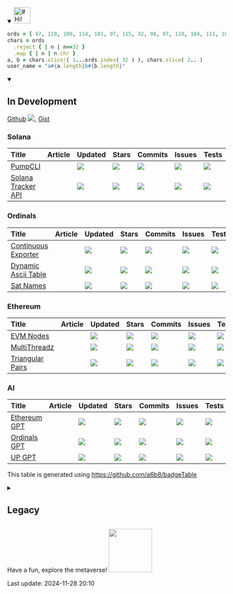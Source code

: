 <details open><summary>
<a href="#(=ºェº=)">
  <img src="https://raw.githubusercontent.com/a6b8/a6b8/main/assets/headlines/custom/hi!-my-name-is.svg" height="38px" alt="# Hi! My Name is" name="Hi! My Name is...">
</a>
</summary>

```Ruby
ords = [ 97, 110, 100, 114, 101, 97, 115, 32, 98, 97, 110, 104, 111, 108, 122, 101, 114 ]
chars = ords
  .reject { | n | n==32 }
  .map { | n | n.chr }
a, b = chars.slice!( 1...ords.index( 32 ) ), chars.slice( 2.. )
user_name = "a#{a.length}b#{b.length}"
``````
<details open>
<summary>
<h2>In Development</h2>
</summary>

[Github](https://github.com/a6b8?tab=repositories) <a href="#-modules"><img src="https://img.shields.io/github/stars/a6b8?color=171B21&logo=F3A966&logoColor=F3A966&style=flat&token=1&label="></a>, 
[Gist](https://gist.github.com/a6b8)  
  
### Solana
  | Title | Article | Updated | Stars | Commits | Issues | Tests | License |
| :-- | :-- | :-- | :-- | :-- | :-- | :-- | :-- |
| [PumpCLI](https://github.com/a6b8/pumpCLI) |  | <a href="https://api.github.com/repos/a6b8/pumpCLI"><img src="https://img.shields.io/github/last-commit/a6b8/pumpCLI?color=0E1116&logo=F3A966&logoColor=F3A966&style=flat&label="></a> | <a href="https://github.com/a6b8/pumpCLI/stargazers"><img src="https://img.shields.io/github/stars/a6b8/pumpCLI?color=0E1116&logo=F3A966&logoColor=F3A966&style=flat&label="></a> | <a href="https://github.com/a6b8/pumpCLI/commits/main"><img src="https://img.shields.io/github/commit-activity/t/a6b8/pumpCLI?color=0E1116&logo=F3A966&logoColor=F3A966&style=flat&label="></a> | <a href="https://github.com/a6b8/pumpCLI/issues/"><img src="https://img.shields.io/github/issues/a6b8/pumpCLI?color=0E1116&logo=F3A966&logoColor=F3A966&style=flat&label="></a> | <a href="https://github.com/a6b8/pumpCLI"><img src="https://img.shields.io/circleci/build/github/a6b8/pumpCLI?logo=F3A966&logoColor=F3A966&style=flat&label="></a> | <a href="https://github.com/a6b8/pumpCLI/blob/main/LICENSE"><img src="https://img.shields.io/github/license/a6b8/pumpCLI?color=0E1116&logo=F3A966&logoColor=F3A966&style=flat&label="></a> |
| [Solana Tracker API](https://github.com/a6b8/trackerAPI) |  | <a href="https://api.github.com/repos/a6b8/trackerAPI"><img src="https://img.shields.io/github/last-commit/a6b8/trackerAPI?color=0E1116&logo=F3A966&logoColor=F3A966&style=flat&label="></a> | <a href="https://github.com/a6b8/trackerAPI/stargazers"><img src="https://img.shields.io/github/stars/a6b8/trackerAPI?color=0E1116&logo=F3A966&logoColor=F3A966&style=flat&label="></a> | <a href="https://github.com/a6b8/trackerAPI/commits/main"><img src="https://img.shields.io/github/commit-activity/t/a6b8/trackerAPI?color=0E1116&logo=F3A966&logoColor=F3A966&style=flat&label="></a> | <a href="https://github.com/a6b8/trackerAPI/issues/"><img src="https://img.shields.io/github/issues/a6b8/trackerAPI?color=0E1116&logo=F3A966&logoColor=F3A966&style=flat&label="></a> | <a href="https://github.com/a6b8/trackerAPI"><img src="https://img.shields.io/circleci/build/github/a6b8/trackerAPI?logo=F3A966&logoColor=F3A966&style=flat&label="></a> | <a href="https://github.com/a6b8/trackerAPI/blob/main/LICENSE"><img src="https://img.shields.io/github/license/a6b8/trackerAPI?color=0E1116&logo=F3A966&logoColor=F3A966&style=flat&label="></a> |
### Ordinals
  | Title | Article | Updated | Stars | Commits | Issues | Tests | License |
| :-- | :-- | :-- | :-- | :-- | :-- | :-- | :-- |
| [Continuous Exporter](https://github.com/a6b8/continuousExporter) |  | <a href="https://api.github.com/repos/a6b8/continuousExporter"><img src="https://img.shields.io/github/last-commit/a6b8/continuousExporter?color=0E1116&logo=F3A966&logoColor=F3A966&style=flat&label="></a> | <a href="https://github.com/a6b8/continuousExporter/stargazers"><img src="https://img.shields.io/github/stars/a6b8/continuousExporter?color=0E1116&logo=F3A966&logoColor=F3A966&style=flat&label="></a> | <a href="https://github.com/a6b8/continuousExporter/commits/main"><img src="https://img.shields.io/github/commit-activity/t/a6b8/continuousExporter?color=0E1116&logo=F3A966&logoColor=F3A966&style=flat&label="></a> | <a href="https://github.com/a6b8/continuousExporter/issues/"><img src="https://img.shields.io/github/issues/a6b8/continuousExporter?color=0E1116&logo=F3A966&logoColor=F3A966&style=flat&label="></a> | <a href="https://github.com/a6b8/continuousExporter"><img src="https://img.shields.io/circleci/build/github/a6b8/continuousExporter?logo=F3A966&logoColor=F3A966&style=flat&label="></a> | <a href="https://github.com/a6b8/continuousExporter/blob/main/LICENSE"><img src="https://img.shields.io/github/license/a6b8/continuousExporter?color=0E1116&logo=F3A966&logoColor=F3A966&style=flat&label="></a> |
| [Dynamic Ascii Table](https://github.com/a6b8/dynamicAsciiTable) |  | <a href="https://api.github.com/repos/a6b8/dynamicAsciiTable"><img src="https://img.shields.io/github/last-commit/a6b8/dynamicAsciiTable?color=0E1116&logo=F3A966&logoColor=F3A966&style=flat&label="></a> | <a href="https://github.com/a6b8/dynamicAsciiTable/stargazers"><img src="https://img.shields.io/github/stars/a6b8/dynamicAsciiTable?color=0E1116&logo=F3A966&logoColor=F3A966&style=flat&label="></a> | <a href="https://github.com/a6b8/dynamicAsciiTable/commits/main"><img src="https://img.shields.io/github/commit-activity/t/a6b8/dynamicAsciiTable?color=0E1116&logo=F3A966&logoColor=F3A966&style=flat&label="></a> | <a href="https://github.com/a6b8/dynamicAsciiTable/issues/"><img src="https://img.shields.io/github/issues/a6b8/dynamicAsciiTable?color=0E1116&logo=F3A966&logoColor=F3A966&style=flat&label="></a> | <a href="https://github.com/a6b8/dynamicAsciiTable"><img src="https://img.shields.io/circleci/build/github/a6b8/dynamicAsciiTable?logo=F3A966&logoColor=F3A966&style=flat&label="></a> | <a href="https://github.com/a6b8/dynamicAsciiTable/blob/main/LICENSE"><img src="https://img.shields.io/github/license/a6b8/dynamicAsciiTable?color=0E1116&logo=F3A966&logoColor=F3A966&style=flat&label="></a> |
| [Sat Names](https://github.com/a6b8/satnames) |  | <a href="https://api.github.com/repos/a6b8/satnames"><img src="https://img.shields.io/github/last-commit/a6b8/satnames?color=0E1116&logo=F3A966&logoColor=F3A966&style=flat&label="></a> | <a href="https://github.com/a6b8/satnames/stargazers"><img src="https://img.shields.io/github/stars/a6b8/satnames?color=0E1116&logo=F3A966&logoColor=F3A966&style=flat&label="></a> | <a href="https://github.com/a6b8/satnames/commits/main"><img src="https://img.shields.io/github/commit-activity/t/a6b8/satnames?color=0E1116&logo=F3A966&logoColor=F3A966&style=flat&label="></a> | <a href="https://github.com/a6b8/satnames/issues/"><img src="https://img.shields.io/github/issues/a6b8/satnames?color=0E1116&logo=F3A966&logoColor=F3A966&style=flat&label="></a> | <a href="https://github.com/a6b8/satnames"><img src="https://img.shields.io/circleci/build/github/a6b8/satnames?logo=F3A966&logoColor=F3A966&style=flat&label="></a> | <a href="https://github.com/a6b8/satnames/blob/main/LICENSE"><img src="https://img.shields.io/github/license/a6b8/satnames?color=0E1116&logo=F3A966&logoColor=F3A966&style=flat&label="></a> |
### Ethereum
  | Title | Article | Updated | Stars | Commits | Issues | Tests | License |
| :-- | :-- | :-- | :-- | :-- | :-- | :-- | :-- |
| [EVM Nodes](https://github.com/a6b8/evmNodes) |  | <a href="https://api.github.com/repos/a6b8/evmNodes"><img src="https://img.shields.io/github/last-commit/a6b8/evmNodes?color=0E1116&logo=F3A966&logoColor=F3A966&style=flat&label="></a> | <a href="https://github.com/a6b8/evmNodes/stargazers"><img src="https://img.shields.io/github/stars/a6b8/evmNodes?color=0E1116&logo=F3A966&logoColor=F3A966&style=flat&label="></a> | <a href="https://github.com/a6b8/evmNodes/commits/main"><img src="https://img.shields.io/github/commit-activity/t/a6b8/evmNodes?color=0E1116&logo=F3A966&logoColor=F3A966&style=flat&label="></a> | <a href="https://github.com/a6b8/evmNodes/issues/"><img src="https://img.shields.io/github/issues/a6b8/evmNodes?color=0E1116&logo=F3A966&logoColor=F3A966&style=flat&label="></a> | <a href="https://github.com/a6b8/evmNodes"><img src="https://img.shields.io/circleci/build/github/a6b8/evmNodes?logo=F3A966&logoColor=F3A966&style=flat&label="></a> | <a href="https://github.com/a6b8/evmNodes/blob/main/LICENSE"><img src="https://img.shields.io/github/license/a6b8/evmNodes?color=0E1116&logo=F3A966&logoColor=F3A966&style=flat&label="></a> |
| [MultiThreadz](https://github.com/a6b8/multiThreadz) |  | <a href="https://api.github.com/repos/a6b8/multiThreadz"><img src="https://img.shields.io/github/last-commit/a6b8/multiThreadz?color=0E1116&logo=F3A966&logoColor=F3A966&style=flat&label="></a> | <a href="https://github.com/a6b8/multiThreadz/stargazers"><img src="https://img.shields.io/github/stars/a6b8/multiThreadz?color=0E1116&logo=F3A966&logoColor=F3A966&style=flat&label="></a> | <a href="https://github.com/a6b8/multiThreadz/commits/main"><img src="https://img.shields.io/github/commit-activity/t/a6b8/multiThreadz?color=0E1116&logo=F3A966&logoColor=F3A966&style=flat&label="></a> | <a href="https://github.com/a6b8/multiThreadz/issues/"><img src="https://img.shields.io/github/issues/a6b8/multiThreadz?color=0E1116&logo=F3A966&logoColor=F3A966&style=flat&label="></a> | <a href="https://github.com/a6b8/multiThreadz"><img src="https://img.shields.io/circleci/build/github/a6b8/multiThreadz?logo=F3A966&logoColor=F3A966&style=flat&label="></a> | <a href="https://github.com/a6b8/multiThreadz/blob/main/LICENSE"><img src="https://img.shields.io/github/license/a6b8/multiThreadz?color=0E1116&logo=F3A966&logoColor=F3A966&style=flat&label="></a> |
| [Triangular Pairs](https://github.com/a6b8/triangularPairs) |  | <a href="https://api.github.com/repos/a6b8/triangularPairs"><img src="https://img.shields.io/github/last-commit/a6b8/triangularPairs?color=0E1116&logo=F3A966&logoColor=F3A966&style=flat&label="></a> | <a href="https://github.com/a6b8/triangularPairs/stargazers"><img src="https://img.shields.io/github/stars/a6b8/triangularPairs?color=0E1116&logo=F3A966&logoColor=F3A966&style=flat&label="></a> | <a href="https://github.com/a6b8/triangularPairs/commits/main"><img src="https://img.shields.io/github/commit-activity/t/a6b8/triangularPairs?color=0E1116&logo=F3A966&logoColor=F3A966&style=flat&label="></a> | <a href="https://github.com/a6b8/triangularPairs/issues/"><img src="https://img.shields.io/github/issues/a6b8/triangularPairs?color=0E1116&logo=F3A966&logoColor=F3A966&style=flat&label="></a> | <a href="https://github.com/a6b8/triangularPairs"><img src="https://img.shields.io/circleci/build/github/a6b8/triangularPairs?logo=F3A966&logoColor=F3A966&style=flat&label="></a> | <a href="https://github.com/a6b8/triangularPairs/blob/main/LICENSE"><img src="https://img.shields.io/github/license/a6b8/triangularPairs?color=0E1116&logo=F3A966&logoColor=F3A966&style=flat&label="></a> |
### AI
  | Title | Article | Updated | Stars | Commits | Issues | Tests | License |
| :-- | :-- | :-- | :-- | :-- | :-- | :-- | :-- |
| [Ethereum GPT](https://github.com/a6b8/ethGPT) |  | <a href="https://api.github.com/repos/a6b8/ethGPT"><img src="https://img.shields.io/github/last-commit/a6b8/ethGPT?color=0E1116&logo=F3A966&logoColor=F3A966&style=flat&label="></a> | <a href="https://github.com/a6b8/ethGPT/stargazers"><img src="https://img.shields.io/github/stars/a6b8/ethGPT?color=0E1116&logo=F3A966&logoColor=F3A966&style=flat&label="></a> | <a href="https://github.com/a6b8/ethGPT/commits/main"><img src="https://img.shields.io/github/commit-activity/t/a6b8/ethGPT?color=0E1116&logo=F3A966&logoColor=F3A966&style=flat&label="></a> | <a href="https://github.com/a6b8/ethGPT/issues/"><img src="https://img.shields.io/github/issues/a6b8/ethGPT?color=0E1116&logo=F3A966&logoColor=F3A966&style=flat&label="></a> | <a href="https://github.com/a6b8/ethGPT"><img src="https://img.shields.io/circleci/build/github/a6b8/ethGPT?logo=F3A966&logoColor=F3A966&style=flat&label="></a> | <a href="https://github.com/a6b8/ethGPT/blob/main/LICENSE"><img src="https://img.shields.io/github/license/a6b8/ethGPT?color=0E1116&logo=F3A966&logoColor=F3A966&style=flat&label="></a> |
| [Ordinals GPT](https://github.com/a6b8/ordGPT) |  | <a href="https://api.github.com/repos/a6b8/ordGPT"><img src="https://img.shields.io/github/last-commit/a6b8/ordGPT?color=0E1116&logo=F3A966&logoColor=F3A966&style=flat&label="></a> | <a href="https://github.com/a6b8/ordGPT/stargazers"><img src="https://img.shields.io/github/stars/a6b8/ordGPT?color=0E1116&logo=F3A966&logoColor=F3A966&style=flat&label="></a> | <a href="https://github.com/a6b8/ordGPT/commits/main"><img src="https://img.shields.io/github/commit-activity/t/a6b8/ordGPT?color=0E1116&logo=F3A966&logoColor=F3A966&style=flat&label="></a> | <a href="https://github.com/a6b8/ordGPT/issues/"><img src="https://img.shields.io/github/issues/a6b8/ordGPT?color=0E1116&logo=F3A966&logoColor=F3A966&style=flat&label="></a> | <a href="https://github.com/a6b8/ordGPT"><img src="https://img.shields.io/circleci/build/github/a6b8/ordGPT?logo=F3A966&logoColor=F3A966&style=flat&label="></a> | <a href="https://github.com/a6b8/ordGPT/blob/main/LICENSE"><img src="https://img.shields.io/github/license/a6b8/ordGPT?color=0E1116&logo=F3A966&logoColor=F3A966&style=flat&label="></a> |
| [UP GPT](https://github.com/a6b8/upGPT) |  | <a href="https://api.github.com/repos/a6b8/upGPT"><img src="https://img.shields.io/github/last-commit/a6b8/upGPT?color=0E1116&logo=F3A966&logoColor=F3A966&style=flat&label="></a> | <a href="https://github.com/a6b8/upGPT/stargazers"><img src="https://img.shields.io/github/stars/a6b8/upGPT?color=0E1116&logo=F3A966&logoColor=F3A966&style=flat&label="></a> | <a href="https://github.com/a6b8/upGPT/commits/main"><img src="https://img.shields.io/github/commit-activity/t/a6b8/upGPT?color=0E1116&logo=F3A966&logoColor=F3A966&style=flat&label="></a> | <a href="https://github.com/a6b8/upGPT/issues/"><img src="https://img.shields.io/github/issues/a6b8/upGPT?color=0E1116&logo=F3A966&logoColor=F3A966&style=flat&label="></a> | <a href="https://github.com/a6b8/upGPT"><img src="https://img.shields.io/circleci/build/github/a6b8/upGPT?logo=F3A966&logoColor=F3A966&style=flat&label="></a> | <a href="https://github.com/a6b8/upGPT/blob/main/LICENSE"><img src="https://img.shields.io/github/license/a6b8/upGPT?color=0E1116&logo=F3A966&logoColor=F3A966&style=flat&label="></a> |

This table is generated using https://github.com/a6b8/badgeTable

</details>

<details closed>
<summary>
  <h2>Legacy</h2>
</summary>

### npm Packages
  | Title | Article | Version | Updated | Statistics | Tests | License |
| :-- | :-- | :-- | :-- | :-- | :-- | :-- |
| [Badge Table](https://github.com/a6b8/badgeTable) |  | <a href="https://www.npmjs.com/package/badgetable?activeTab=versions"><img src="https://img.shields.io/npm/v/badgetable?color=0E1116&logo=F3A966&logoColor=F3A966&style=flat&label="></a> | <a href="https://api.github.com/repos/a6b8/badgeTable"><img src="https://img.shields.io/github/last-commit/a6b8/badgeTable?color=0E1116&logo=F3A966&logoColor=F3A966&style=flat&label="></a> | <a href="https://github.com/a6b8/badgeTable/stargazers"><img src="https://img.shields.io/github/stars/a6b8/badgeTable?color=0E1116&logo=F3A966&logoColor=F3A966&style=flat&label="></a><a href="https://github.com/a6b8/badgeTable/graphs/traffic"><img src="https://img.shields.io/npm/dt/badgetable?color=0E1116&logo=F3A966&logoColor=F3A966&style=flat&label="></a> | <a href="https://github.com/a6b8/badgeTable"><img src="https://img.shields.io/circleci/build/github/a6b8/badgeTable?logo=F3A966&logoColor=F3A966&style=flat&label="></a> | <a href="https://github.com/a6b8/badgeTable/blob/main/LICENSE"><img src="https://img.shields.io/github/license/a6b8/badgeTable?color=0E1116&logo=F3A966&logoColor=F3A966&style=flat&label="></a> |
| [Ethereum Sanction Check](https://github.com/a6b8/ethereum-sanction-check-for-nodejs) |  | <a href="https://www.npmjs.com/package/ethereum-sanction-check?activeTab=versions"><img src="https://img.shields.io/npm/v/ethereum-sanction-check?color=0E1116&logo=F3A966&logoColor=F3A966&style=flat&label="></a> | <a href="https://api.github.com/repos/a6b8/ethereum-sanction-check-for-nodejs"><img src="https://img.shields.io/github/last-commit/a6b8/ethereum-sanction-check-for-nodejs?color=0E1116&logo=F3A966&logoColor=F3A966&style=flat&label="></a> | <a href="https://github.com/a6b8/ethereum-sanction-check-for-nodejs/stargazers"><img src="https://img.shields.io/github/stars/a6b8/ethereum-sanction-check-for-nodejs?color=0E1116&logo=F3A966&logoColor=F3A966&style=flat&label="></a><a href="https://github.com/a6b8/ethereum-sanction-check-for-nodejs/graphs/traffic"><img src="https://img.shields.io/npm/dt/ethereum-sanction-check?color=0E1116&logo=F3A966&logoColor=F3A966&style=flat&label="></a> | <a href="https://github.com/a6b8/ethereum-sanction-check-for-nodejs"><img src="https://img.shields.io/circleci/build/github/a6b8/ethereum-sanction-check-for-nodejs?logo=F3A966&logoColor=F3A966&style=flat&label="></a> | <a href="https://github.com/a6b8/ethereum-sanction-check-for-nodejs/blob/main/LICENSE"><img src="https://img.shields.io/github/license/a6b8/ethereum-sanction-check-for-nodejs?color=0E1116&logo=F3A966&logoColor=F3A966&style=flat&label="></a> |
| [Pattern Finder](https://github.com/a6b8/patternFinder) |  | <a href="https://www.npmjs.com/package/patternfinder?activeTab=versions"><img src="https://img.shields.io/npm/v/patternfinder?color=0E1116&logo=F3A966&logoColor=F3A966&style=flat&label="></a> | <a href="https://api.github.com/repos/a6b8/patternFinder"><img src="https://img.shields.io/github/last-commit/a6b8/patternFinder?color=0E1116&logo=F3A966&logoColor=F3A966&style=flat&label="></a> | <a href="https://github.com/a6b8/patternFinder/stargazers"><img src="https://img.shields.io/github/stars/a6b8/patternFinder?color=0E1116&logo=F3A966&logoColor=F3A966&style=flat&label="></a><a href="https://github.com/a6b8/patternFinder/graphs/traffic"><img src="https://img.shields.io/npm/dt/patternfinder?color=0E1116&logo=F3A966&logoColor=F3A966&style=flat&label="></a> | <a href="https://github.com/a6b8/patternFinder"><img src="https://img.shields.io/circleci/build/github/a6b8/patternFinder?logo=F3A966&logoColor=F3A966&style=flat&label="></a> | <a href="https://github.com/a6b8/patternFinder/blob/main/LICENSE"><img src="https://img.shields.io/github/license/a6b8/patternFinder?color=0E1116&logo=F3A966&logoColor=F3A966&style=flat&label="></a> |
| [Repos 2 Doc](https://github.com/a6b8/repos2doc) |  | <a href="https://www.npmjs.com/package/repos2doc?activeTab=versions"><img src="https://img.shields.io/npm/v/repos2doc?color=0E1116&logo=F3A966&logoColor=F3A966&style=flat&label="></a> | <a href="https://api.github.com/repos/a6b8/repos2doc"><img src="https://img.shields.io/github/last-commit/a6b8/repos2doc?color=0E1116&logo=F3A966&logoColor=F3A966&style=flat&label="></a> | <a href="https://github.com/a6b8/repos2doc/stargazers"><img src="https://img.shields.io/github/stars/a6b8/repos2doc?color=0E1116&logo=F3A966&logoColor=F3A966&style=flat&label="></a><a href="https://github.com/a6b8/repos2doc/graphs/traffic"><img src="https://img.shields.io/npm/dt/repos2doc?color=0E1116&logo=F3A966&logoColor=F3A966&style=flat&label="></a> | <a href="https://github.com/a6b8/repos2doc"><img src="https://img.shields.io/circleci/build/github/a6b8/repos2doc?logo=F3A966&logoColor=F3A966&style=flat&label="></a> | <a href="https://github.com/a6b8/repos2doc/blob/main/LICENSE"><img src="https://img.shields.io/github/license/a6b8/repos2doc?color=0E1116&logo=F3A966&logoColor=F3A966&style=flat&label="></a> |
| [Sitemap 2 Doc](https://github.com/a6b8/sitemap2doc) |  | <a href="https://www.npmjs.com/package/sitemap2doc?activeTab=versions"><img src="https://img.shields.io/npm/v/sitemap2doc?color=0E1116&logo=F3A966&logoColor=F3A966&style=flat&label="></a> | <a href="https://api.github.com/repos/a6b8/sitemap2doc"><img src="https://img.shields.io/github/last-commit/a6b8/sitemap2doc?color=0E1116&logo=F3A966&logoColor=F3A966&style=flat&label="></a> | <a href="https://github.com/a6b8/sitemap2doc/stargazers"><img src="https://img.shields.io/github/stars/a6b8/sitemap2doc?color=0E1116&logo=F3A966&logoColor=F3A966&style=flat&label="></a><a href="https://github.com/a6b8/sitemap2doc/graphs/traffic"><img src="https://img.shields.io/npm/dt/sitemap2doc?color=0E1116&logo=F3A966&logoColor=F3A966&style=flat&label="></a> | <a href="https://github.com/a6b8/sitemap2doc"><img src="https://img.shields.io/circleci/build/github/a6b8/sitemap2doc?logo=F3A966&logoColor=F3A966&style=flat&label="></a> | <a href="https://github.com/a6b8/sitemap2doc/blob/main/LICENSE"><img src="https://img.shields.io/github/license/a6b8/sitemap2doc?color=0E1116&logo=F3A966&logoColor=F3A966&style=flat&label="></a> |
### gem Packages
  | Title | Version | Updated | Statistics | Tests | License |
| :-- | :-- | :-- | :-- | :-- | :-- |
| [Ascii to svg Generator](https://github.com/a6b8/ascii-to-svg-generator-for-ruby) | <a href="https://rubygems.org/gems/ascii_to_svg"><img src="https://img.shields.io/gem/v/ascii_to_svg?color=0E1116&logo=F3A966&logoColor=F3A966&style=flat&label="></a> | <a href="https://api.github.com/repos/a6b8/ascii-to-svg-generator-for-ruby"><img src="https://img.shields.io/github/last-commit/a6b8/ascii-to-svg-generator-for-ruby?color=0E1116&logo=F3A966&logoColor=F3A966&style=flat&label="></a> | <a href="https://github.com/a6b8/ascii-to-svg-generator-for-ruby/stargazers"><img src="https://img.shields.io/github/stars/a6b8/ascii-to-svg-generator-for-ruby?color=0E1116&logo=F3A966&logoColor=F3A966&style=flat&label="></a><a href="https://github.com/a6b8/ascii-to-svg-generator-for-ruby/graphs/traffic"><img src="https://img.shields.io/gem/dt/ascii_to_svg?color=0E1116&logo=F3A966&logoColor=F3A966&style=flat&label="></a> | <a href="https://github.com/a6b8/ascii-to-svg-generator-for-ruby"><img src="https://img.shields.io/circleci/build/github/a6b8/ascii-to-svg-generator-for-ruby?logo=F3A966&logoColor=F3A966&style=flat&label="></a> | <a href="https://github.com/a6b8/ascii-to-svg-generator-for-ruby/blob/main/LICENSE"><img src="https://img.shields.io/github/license/a6b8/ascii-to-svg-generator-for-ruby?color=0E1116&logo=F3A966&logoColor=F3A966&style=flat&label="></a> |
| [Console Hash Array](https://github.com/a6b8/console-hash-array-for-ruby) | <a href="https://rubygems.org/gems/console_hash_array"><img src="https://img.shields.io/gem/v/console_hash_array?color=0E1116&logo=F3A966&logoColor=F3A966&style=flat&label="></a> | <a href="https://api.github.com/repos/a6b8/console-hash-array-for-ruby"><img src="https://img.shields.io/github/last-commit/a6b8/console-hash-array-for-ruby?color=0E1116&logo=F3A966&logoColor=F3A966&style=flat&label="></a> | <a href="https://github.com/a6b8/console-hash-array-for-ruby/stargazers"><img src="https://img.shields.io/github/stars/a6b8/console-hash-array-for-ruby?color=0E1116&logo=F3A966&logoColor=F3A966&style=flat&label="></a><a href="https://github.com/a6b8/console-hash-array-for-ruby/graphs/traffic"><img src="https://img.shields.io/gem/dt/console_hash_array?color=0E1116&logo=F3A966&logoColor=F3A966&style=flat&label="></a> | <a href="https://github.com/a6b8/console-hash-array-for-ruby"><img src="https://img.shields.io/circleci/build/github/a6b8/console-hash-array-for-ruby?logo=F3A966&logoColor=F3A966&style=flat&label="></a> | <a href="https://github.com/a6b8/console-hash-array-for-ruby/blob/main/LICENSE"><img src="https://img.shields.io/github/license/a6b8/console-hash-array-for-ruby?color=0E1116&logo=F3A966&logoColor=F3A966&style=flat&label="></a> |
| [Documents with Footer to pdf](https://github.com/a6b8/documents-with-footer-to-pdf-for-ruby) | <a href="https://rubygems.org/gems/documents_with_footer_to_pdf"><img src="https://img.shields.io/gem/v/documents_with_footer_to_pdf?color=0E1116&logo=F3A966&logoColor=F3A966&style=flat&label="></a> | <a href="https://api.github.com/repos/a6b8/documents-with-footer-to-pdf-for-ruby"><img src="https://img.shields.io/github/last-commit/a6b8/documents-with-footer-to-pdf-for-ruby?color=0E1116&logo=F3A966&logoColor=F3A966&style=flat&label="></a> | <a href="https://github.com/a6b8/documents-with-footer-to-pdf-for-ruby/stargazers"><img src="https://img.shields.io/github/stars/a6b8/documents-with-footer-to-pdf-for-ruby?color=0E1116&logo=F3A966&logoColor=F3A966&style=flat&label="></a><a href="https://github.com/a6b8/documents-with-footer-to-pdf-for-ruby/graphs/traffic"><img src="https://img.shields.io/gem/dt/documents_with_footer_to_pdf?color=0E1116&logo=F3A966&logoColor=F3A966&style=flat&label="></a> | <a href="https://github.com/a6b8/documents-with-footer-to-pdf-for-ruby"><img src="https://img.shields.io/circleci/build/github/a6b8/documents-with-footer-to-pdf-for-ruby?logo=F3A966&logoColor=F3A966&style=flat&label="></a> | <a href="https://github.com/a6b8/documents-with-footer-to-pdf-for-ruby/blob/main/LICENSE"><img src="https://img.shields.io/github/license/a6b8/documents-with-footer-to-pdf-for-ruby?color=0E1116&logo=F3A966&logoColor=F3A966&style=flat&label="></a> |
| [Feed Into](https://github.com/a6b8/feed-into-for-ruby) | <a href="https://rubygems.org/gems/feed_into"><img src="https://img.shields.io/gem/v/feed_into?color=0E1116&logo=F3A966&logoColor=F3A966&style=flat&label="></a> | <a href="https://api.github.com/repos/a6b8/feed-into-for-ruby"><img src="https://img.shields.io/github/last-commit/a6b8/feed-into-for-ruby?color=0E1116&logo=F3A966&logoColor=F3A966&style=flat&label="></a> | <a href="https://github.com/a6b8/feed-into-for-ruby/stargazers"><img src="https://img.shields.io/github/stars/a6b8/feed-into-for-ruby?color=0E1116&logo=F3A966&logoColor=F3A966&style=flat&label="></a><a href="https://github.com/a6b8/feed-into-for-ruby/graphs/traffic"><img src="https://img.shields.io/gem/dt/feed_into?color=0E1116&logo=F3A966&logoColor=F3A966&style=flat&label="></a> | <a href="https://github.com/a6b8/feed-into-for-ruby"><img src="https://img.shields.io/circleci/build/github/a6b8/feed-into-for-ruby?logo=F3A966&logoColor=F3A966&style=flat&label="></a> | <a href="https://github.com/a6b8/feed-into-for-ruby/blob/main/LICENSE"><img src="https://img.shields.io/github/license/a6b8/feed-into-for-ruby?color=0E1116&logo=F3A966&logoColor=F3A966&style=flat&label="></a> |
| [Local Path Builder](https://github.com/a6b8/local-path-builder-for-ruby) | <a href="https://rubygems.org/gems/local_path_builder"><img src="https://img.shields.io/gem/v/local_path_builder?color=0E1116&logo=F3A966&logoColor=F3A966&style=flat&label="></a> | <a href="https://api.github.com/repos/a6b8/local-path-builder-for-ruby"><img src="https://img.shields.io/github/last-commit/a6b8/local-path-builder-for-ruby?color=0E1116&logo=F3A966&logoColor=F3A966&style=flat&label="></a> | <a href="https://github.com/a6b8/local-path-builder-for-ruby/stargazers"><img src="https://img.shields.io/github/stars/a6b8/local-path-builder-for-ruby?color=0E1116&logo=F3A966&logoColor=F3A966&style=flat&label="></a><a href="https://github.com/a6b8/local-path-builder-for-ruby/graphs/traffic"><img src="https://img.shields.io/gem/dt/local_path_builder?color=0E1116&logo=F3A966&logoColor=F3A966&style=flat&label="></a> | <a href="https://github.com/a6b8/local-path-builder-for-ruby"><img src="https://img.shields.io/circleci/build/github/a6b8/local-path-builder-for-ruby?logo=F3A966&logoColor=F3A966&style=flat&label="></a> | <a href="https://github.com/a6b8/local-path-builder-for-ruby/blob/main/LICENSE"><img src="https://img.shields.io/github/license/a6b8/local-path-builder-for-ruby?color=0E1116&logo=F3A966&logoColor=F3A966&style=flat&label="></a> |
| [Markdown Titles to svg](https://github.com/a6b8/markdown-titles-to-svg-for-ruby) | <a href="https://rubygems.org/gems/markdown_titles_to_svg"><img src="https://img.shields.io/gem/v/markdown_titles_to_svg?color=0E1116&logo=F3A966&logoColor=F3A966&style=flat&label="></a> | <a href="https://api.github.com/repos/a6b8/markdown-titles-to-svg-for-ruby"><img src="https://img.shields.io/github/last-commit/a6b8/markdown-titles-to-svg-for-ruby?color=0E1116&logo=F3A966&logoColor=F3A966&style=flat&label="></a> | <a href="https://github.com/a6b8/markdown-titles-to-svg-for-ruby/stargazers"><img src="https://img.shields.io/github/stars/a6b8/markdown-titles-to-svg-for-ruby?color=0E1116&logo=F3A966&logoColor=F3A966&style=flat&label="></a><a href="https://github.com/a6b8/markdown-titles-to-svg-for-ruby/graphs/traffic"><img src="https://img.shields.io/gem/dt/markdown_titles_to_svg?color=0E1116&logo=F3A966&logoColor=F3A966&style=flat&label="></a> | <a href="https://github.com/a6b8/markdown-titles-to-svg-for-ruby"><img src="https://img.shields.io/circleci/build/github/a6b8/markdown-titles-to-svg-for-ruby?logo=F3A966&logoColor=F3A966&style=flat&label="></a> | <a href="https://github.com/a6b8/markdown-titles-to-svg-for-ruby/blob/main/LICENSE"><img src="https://img.shields.io/github/license/a6b8/markdown-titles-to-svg-for-ruby?color=0E1116&logo=F3A966&logoColor=F3A966&style=flat&label="></a> |
| [Masked Ape Club](https://github.com/a6b8/masked-ape-club-for-ruby) | <a href="https://rubygems.org/gems/masked_ape_club"><img src="https://img.shields.io/gem/v/masked_ape_club?color=0E1116&logo=F3A966&logoColor=F3A966&style=flat&label="></a> | <a href="https://api.github.com/repos/a6b8/masked-ape-club-for-ruby"><img src="https://img.shields.io/github/last-commit/a6b8/masked-ape-club-for-ruby?color=0E1116&logo=F3A966&logoColor=F3A966&style=flat&label="></a> | <a href="https://github.com/a6b8/masked-ape-club-for-ruby/stargazers"><img src="https://img.shields.io/github/stars/a6b8/masked-ape-club-for-ruby?color=0E1116&logo=F3A966&logoColor=F3A966&style=flat&label="></a><a href="https://github.com/a6b8/masked-ape-club-for-ruby/graphs/traffic"><img src="https://img.shields.io/gem/dt/masked_ape_club?color=0E1116&logo=F3A966&logoColor=F3A966&style=flat&label="></a> | <a href="https://github.com/a6b8/masked-ape-club-for-ruby"><img src="https://img.shields.io/circleci/build/github/a6b8/masked-ape-club-for-ruby?logo=F3A966&logoColor=F3A966&style=flat&label="></a> | <a href="https://github.com/a6b8/masked-ape-club-for-ruby/blob/main/LICENSE"><img src="https://img.shields.io/github/license/a6b8/masked-ape-club-for-ruby?color=0E1116&logo=F3A966&logoColor=F3A966&style=flat&label="></a> |
| [Statosio](https://github.com/a6b8/statosio-for-ruby) | <a href="https://rubygems.org/gems/statosio"><img src="https://img.shields.io/gem/v/statosio?color=0E1116&logo=F3A966&logoColor=F3A966&style=flat&label="></a> | <a href="https://api.github.com/repos/a6b8/statosio-for-ruby"><img src="https://img.shields.io/github/last-commit/a6b8/statosio-for-ruby?color=0E1116&logo=F3A966&logoColor=F3A966&style=flat&label="></a> | <a href="https://github.com/a6b8/statosio-for-ruby/stargazers"><img src="https://img.shields.io/github/stars/a6b8/statosio-for-ruby?color=0E1116&logo=F3A966&logoColor=F3A966&style=flat&label="></a><a href="https://github.com/a6b8/statosio-for-ruby/graphs/traffic"><img src="https://img.shields.io/gem/dt/statosio?color=0E1116&logo=F3A966&logoColor=F3A966&style=flat&label="></a> | <a href="https://github.com/a6b8/statosio-for-ruby"><img src="https://img.shields.io/circleci/build/github/a6b8/statosio-for-ruby?logo=F3A966&logoColor=F3A966&style=flat&label="></a> | <a href="https://github.com/a6b8/statosio-for-ruby/blob/main/LICENSE"><img src="https://img.shields.io/github/license/a6b8/statosio-for-ruby?color=0E1116&logo=F3A966&logoColor=F3A966&style=flat&label="></a> |
| [Write Invoice](https://github.com/a6b8/write-invoice-for-ruby) | <a href="https://rubygems.org/gems/write_invoice"><img src="https://img.shields.io/gem/v/write_invoice?color=0E1116&logo=F3A966&logoColor=F3A966&style=flat&label="></a> | <a href="https://api.github.com/repos/a6b8/write-invoice-for-ruby"><img src="https://img.shields.io/github/last-commit/a6b8/write-invoice-for-ruby?color=0E1116&logo=F3A966&logoColor=F3A966&style=flat&label="></a> | <a href="https://github.com/a6b8/write-invoice-for-ruby/stargazers"><img src="https://img.shields.io/github/stars/a6b8/write-invoice-for-ruby?color=0E1116&logo=F3A966&logoColor=F3A966&style=flat&label="></a><a href="https://github.com/a6b8/write-invoice-for-ruby/graphs/traffic"><img src="https://img.shields.io/gem/dt/write_invoice?color=0E1116&logo=F3A966&logoColor=F3A966&style=flat&label="></a> | <a href="https://github.com/a6b8/write-invoice-for-ruby"><img src="https://img.shields.io/circleci/build/github/a6b8/write-invoice-for-ruby?logo=F3A966&logoColor=F3A966&style=flat&label="></a> | <a href="https://github.com/a6b8/write-invoice-for-ruby/blob/main/LICENSE"><img src="https://img.shields.io/github/license/a6b8/write-invoice-for-ruby?color=0E1116&logo=F3A966&logoColor=F3A966&style=flat&label="></a> |
| [Xml Tree Viewer](https://github.com/a6b8/xml-tree-viewer-for-ruby) | <a href="https://rubygems.org/gems/xml_tree_viewer"><img src="https://img.shields.io/gem/v/xml_tree_viewer?color=0E1116&logo=F3A966&logoColor=F3A966&style=flat&label="></a> | <a href="https://api.github.com/repos/a6b8/xml-tree-viewer-for-ruby"><img src="https://img.shields.io/github/last-commit/a6b8/xml-tree-viewer-for-ruby?color=0E1116&logo=F3A966&logoColor=F3A966&style=flat&label="></a> | <a href="https://github.com/a6b8/xml-tree-viewer-for-ruby/stargazers"><img src="https://img.shields.io/github/stars/a6b8/xml-tree-viewer-for-ruby?color=0E1116&logo=F3A966&logoColor=F3A966&style=flat&label="></a><a href="https://github.com/a6b8/xml-tree-viewer-for-ruby/graphs/traffic"><img src="https://img.shields.io/gem/dt/xml_tree_viewer?color=0E1116&logo=F3A966&logoColor=F3A966&style=flat&label="></a> | <a href="https://github.com/a6b8/xml-tree-viewer-for-ruby"><img src="https://img.shields.io/circleci/build/github/a6b8/xml-tree-viewer-for-ruby?logo=F3A966&logoColor=F3A966&style=flat&label="></a> | <a href="https://github.com/a6b8/xml-tree-viewer-for-ruby/blob/main/LICENSE"><img src="https://img.shields.io/github/license/a6b8/xml-tree-viewer-for-ruby?color=0E1116&logo=F3A966&logoColor=F3A966&style=flat&label="></a> |
### Documentations
  | Title | Uptime | Url |
| :-- | :-- | :-- |
| <a href="https://github.com/a6b8/statosio-for-ruby"><img src="https://docs.statosio.com/assets/images/statosio.png" style="max-width: 100%; height: 25px; filter: grayscale(1);"></a> | <a href="https://github.com/a6b8/statosio-for-ruby"><img src="https://shields.io/uptimerobot/status/m786809205-43089a21ef2cbf3c086bad86?color=0E1116&logo=F3A966&logoColor=F3A966&style=flat&label="></a> | [https://docs.statosio.com/](https://docs.statosio.com/) |
| <a href="https://github.com/a6b8/write-invoice-for-ruby"><img src="https://docs.writeinvoice.com/assets/images/logo.png" style="max-width: 100%; height: 25px; filter: grayscale(1);"></a> | <a href="https://github.com/a6b8/write-invoice-for-ruby"><img src="https://shields.io/uptimerobot/status/m790382405-ad7bffbdf0263dd6daec2d27?color=0E1116&logo=F3A966&logoColor=F3A966&style=flat&label="></a> | [https://docs.statosio.com/](https://docs.statosio.com/) |

This table is generated using https://github.com/a6b8/badgeTable  

</details>


Have a fun, explore the metaverse!
<a href="https://jellyfish-app-iig6c.ondigitalocean.app/?x=-216&y=30&z=-40"><img src="https://github.com/a6b8/a6b8/blob/main/assets/additional/mina-zk-ignite-cohort-0/looki-looki.png?raw=true" style="max-width: 100%; height: 100px; filter: grayscale(1);"></a> 


Last update: 2024-11-28 20:10